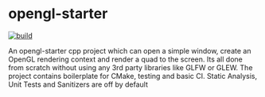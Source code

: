 # opengl-starter
[![build](https://github.com/McMassiveNZ/opengl-starter/actions/workflows/ci.yml/badge.svg)](https://github.com/McMassiveNZ/opengl-starter/actions/workflows/ci.yml)

An opengl-starter cpp project which can open a simple window, create an OpenGL rendering context and render a quad to the screen. Its all done from scratch without using any 3rd party libraries like GLFW or GLEW. The project contains boilerplate for CMake, testing and basic CI. Static Analysis, Unit Tests and Sanitizers are off by default

